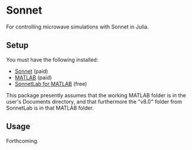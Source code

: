# Sonnet

For controlling microwave simulations with Sonnet in Julia.

## Setup

You must have the following installed:

- [Sonnet](http://www.sonnetsoftware.com) (paid)
- [MATLAB](http://www.matlab.com) (paid)
- [SonnetLab for MATLAB](http://www.sonnetsoftware.com/support/sonnet-suites/sonnetlab.html) (free)

This package presently assumes that the working MATLAB folder is in the user's
Documents directory, and that furthermore the "v8.0" folder from SonnetLab is in
that MATLAB folder.

## Usage

Forthcoming.
